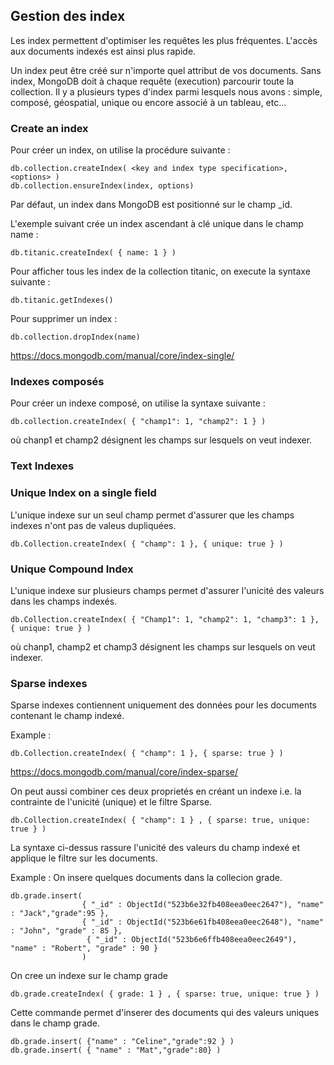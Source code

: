 ## Gestion des index ##

Les index permettent d'optimiser les requêtes les plus fréquentes. L'accès aux documents indexés est ainsi plus rapide.

Un index peut être créé sur n'importe quel attribut de vos documents. Sans index, MongoDB doit à chaque requête (execution) parcourir toute la collection. Il y a plusieurs types d'index parmi lesquels nous avons : simple, composé, géospatial, unique ou encore associé à un tableau, etc...

### Create an index ### 

Pour créer un index, on utilise la procédure suivante :

```
db.collection.createIndex( <key and index type specification>, <options> )
db.collection.ensureIndex(index, options)
```
Par défaut, un index dans MongoDB est positionné sur le champ _id.

L'exemple suivant crée un index ascendant à clé unique dans le champ name :

```
db.titanic.createIndex( { name: 1 } )
```
Pour afficher tous les index de la collection titanic, on execute la syntaxe suivante : 

```
db.titanic.getIndexes()
```

Pour supprimer un index :

```
db.collection.dropIndex(name)
```

https://docs.mongodb.com/manual/core/index-single/

### Indexes composés ###

Pour créer un indexe composé, on utilise la syntaxe suivante :
```
db.collection.createIndex( { "champ1": 1, "champ2": 1 } )
```
où chanp1 et champ2 désignent les champs sur lesquels on veut indexer.

### Text Indexes ###



### Unique Index on a single field ###

L'unique indexe sur un seul champ permet d'assurer que les champs indexes n'ont pas de valeus dupliquées.

```
db.Collection.createIndex( { "champ": 1 }, { unique: true } )
```
### Unique Compound Index ###

L'unique indexe sur plusieurs champs permet d'assurer l'unicité des valeurs dans les champs indexés.

```
db.Collection.createIndex( { "Champ1": 1, "champ2": 1, "champ3": 1 }, { unique: true } )
```
où chanp1, champ2 et champ3 désignent les champs sur lesquels on veut indexer.

### Sparse indexes ###

Sparse indexes contiennent uniquement des données pour les documents contenant le champ indexé.

Example : 
```
db.Collection.createIndex( { "champ": 1 }, { sparse: true } )
```
https://docs.mongodb.com/manual/core/index-sparse/


On peut aussi combiner ces deux proprietés en créant un indexe i.e. la contrainte de l'unicité (unique) et le filtre Sparse. 

```
db.Collection.createIndex( { "champ": 1 } , { sparse: true, unique: true } )
```

La syntaxe ci-dessus rassure l'unicité des valeurs du champ indexé et applique le filtre sur les documents.

Example : On insere quelques documents dans la collecion grade.
```
db.grade.insert(
                { "_id" : ObjectId("523b6e32fb408eea0eec2647"), "name" : "Jack","grade":95 },
                { "_id" : ObjectId("523b6e61fb408eea0eec2648"), "name" : "John", "grade" : 85 },
                 { "_id" : ObjectId("523b6e6ffb408eea0eec2649"), "name" : "Robert", "grade" : 90 }
                )
```
On cree un indexe sur le champ grade
```
db.grade.createIndex( { grade: 1 } , { sparse: true, unique: true } )
```
Cette commande permet d'inserer des documents qui des valeurs uniques dans le champ grade.

```
db.grade.insert( {"name" : "Celine","grade":92 } )
db.grade.insert( { "name" : "Mat","grade":80} )
```

